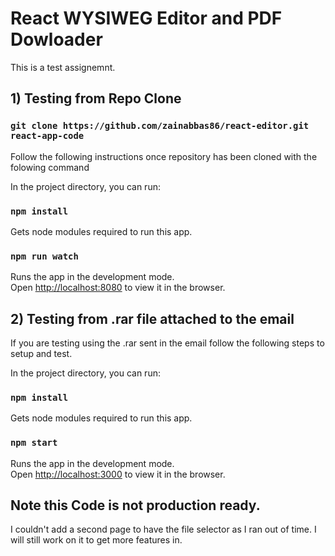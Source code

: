 # React WYSIWEG Editor and PDF Dowloader

This is a test assignemnt. 

## 1) Testing from Repo Clone 

### `git clone https://github.com/zainabbas86/react-editor.git react-app-code`

Follow the following instructions once repository has been cloned with the folowing command

In the project directory, you can run:

### `npm install`

Gets node modules required to run this app.

### `npm run watch`

Runs the app in the development mode.\
Open [http://localhost:8080](http://localhost:8080) to view it in the browser.

## 2) Testing from .rar file attached to the email

If you are testing using the .rar sent in the email follow the following steps to setup and test. 

In the project directory, you can run:

### `npm install`

Gets node modules required to run this app.

### `npm start`

Runs the app in the development mode.\
Open [http://localhost:3000](http://localhost:3000) to view it in the browser.


## Note this Code is not production ready.
I couldn't add a second page to have the file selector as I ran out of time. I will still work on it to get more features in.

